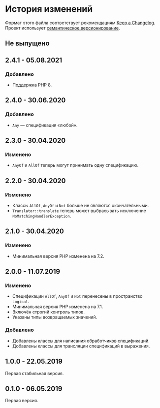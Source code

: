 # История изменений

Формат этого файла соответствует рекомендациям [Keep a Changelog](https://keepachangelog.com/ru/1.0.0/).
Проект использует [семантическое версионирование](http://semver.org/spec/v2.0.0.html).

## Не выпущено


## 2.4.1 - 05.08.2021

### Добавлено

- Поддержка PHP 8.


## 2.4.0 - 30.06.2020

### Добавлено

- `Any` — спецификация «любой».


## 2.3.0 - 30.04.2020

### Изменено

- `AnyOf` и `AllOf` теперь могут принимать одну спецификацию.


## 2.2.0 - 30.04.2020

### Изменено

- Классы `AllOf`, `AnyOf` и `Not` больше не являются окончательными. 
- `Translator::translate` теперь может выбрасывать исключение `NoMatchingHandlerException`.


## 2.1.0 - 30.04.2020

### Изменено

- Минимальная версия PHP изменена на 7.2.


## 2.0.0 - 11.07.2019

### Изменено

- Спецификации `AllOf`, `AnyOf` и `Not` перенесены в пространство `Logical`.  
- Минимальная версия PHP изменена на 7.1.
- Включён строгий контроль типов.
- Указаны типы возвращаемых значений.

### Добавлено

- Добавлены классы для написания обработчиков спецификаций.
- Добавлены классы для трансляции спецификаций в выражения.


## 1.0.0 - 22.05.2019

Первая стабильная версия.


## 0.1.0 - 06.05.2019

Первая версия.
